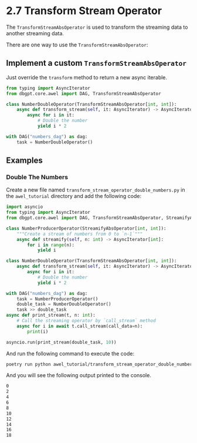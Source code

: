 # 2.7 Transform Stream Operator

The `TransformStreamAbsOperator` is used to transform the streaming data to another 
streaming data.

There are one way to use the `TransformStreamAbsOperator`:

## Implement a custom `TransformStreamAbsOperator`

Just override the `transform` method to return a new async iterable.

```python
from typing import AsyncIterator
from dbgpt.core.awel import DAG, TransformStreamAbsOperator

class NumberDoubleOperator(TransformStreamAbsOperator[int, int]):
    async def transform_stream(self, it: AsyncIterator) -> AsyncIterator[int]:
        async for i in it:
            # Double the number
            yield i * 2

with DAG("numbers_dag") as dag:
    task = NumberDoubleOperator()
```

## Examples

### Double The Numbers

Create a new file named `transform_stream_operator_double_numbers.py` in the `awel_tutorial` directory and add the following code:

```python
import asyncio
from typing import AsyncIterator
from dbgpt.core.awel import DAG, TransformStreamAbsOperator, StreamifyAbsOperator

class NumberProducerOperator(StreamifyAbsOperator[int, int]):
    """Create a stream of numbers from 0 to `n-1`"""
    async def streamify(self, n: int) -> AsyncIterator[int]:
        for i in range(n):
            yield i

class NumberDoubleOperator(TransformStreamAbsOperator[int, int]):
    async def transform_stream(self, it: AsyncIterator) -> AsyncIterator[int]:
        async for i in it:
            # Double the number
            yield i * 2

with DAG("numbers_dag") as dag:
    task = NumberProducerOperator()
    double_task = NumberDoubleOperator()
    task >> double_task
async def print_stream(t, n: int):
    # Call the streaming operator by `call_stream` method
    async for i in await t.call_stream(call_data=n):
        print(i)

asyncio.run(print_stream(double_task, 10))
```

And run the following command to execute the code:

```bash
poetry run python awel_tutorial/transform_stream_operator_double_numbers.py
```

And you will see the following output printed to the console.

```bash
0
2
4
6
8
10
12
14
16
18
```